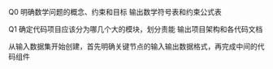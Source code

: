 Q0 明确数学问题的概念、约束和目标
输出数学符号表和约束公式表

Q1 确定代码项目应该分为哪几个大的模块，划分责能
输出项目架构和各代码文档

从输入数据集开始创建，首先明确关键节点的输入输出数据格式，再完成中间的代码组件